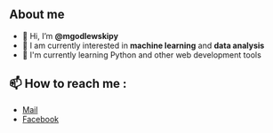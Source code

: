## About me
- 👋 Hi, I’m **@mgodlewskipy**
- 👀 I am currently interested in **machine learning** and **data analysis**
- 🌱 I'm currently learning Python and other web development tools
## 📫 How to reach me :
- [Mail](mailto:matgodlewski.py@gmail.com)
- [Facebook](https://www.facebook.com/mateusz.godlewski.77/)
